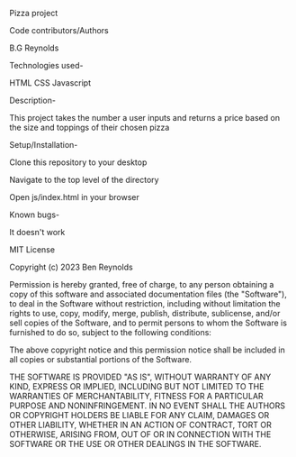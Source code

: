 Pizza project

Code contributors/Authors

B.G Reynolds

Technologies used-

HTML CSS Javascript

Description-

This project takes the number a user inputs and returns a price based on the size and toppings of their chosen pizza

Setup/Installation-

Clone this repository to your desktop

Navigate to the top level of the directory

Open js/index.html in your browser

Known bugs-

It doesn't work

MIT License

Copyright (c) 2023 Ben Reynolds

Permission is hereby granted, free of charge, to any person obtaining a copy of this software and associated documentation files (the "Software"), to deal in the Software without restriction, including without limitation the rights to use, copy, modify, merge, publish, distribute, sublicense, and/or sell copies of the Software, and to permit persons to whom the Software is furnished to do so, subject to the following conditions:

The above copyright notice and this permission notice shall be included in all copies or substantial portions of the Software.

THE SOFTWARE IS PROVIDED "AS IS", WITHOUT WARRANTY OF ANY KIND, EXPRESS OR IMPLIED, INCLUDING BUT NOT LIMITED TO THE WARRANTIES OF MERCHANTABILITY, FITNESS FOR A PARTICULAR PURPOSE AND NONINFRINGEMENT. IN NO EVENT SHALL THE AUTHORS OR COPYRIGHT HOLDERS BE LIABLE FOR ANY CLAIM, DAMAGES OR OTHER LIABILITY, WHETHER IN AN ACTION OF CONTRACT, TORT OR OTHERWISE, ARISING FROM, OUT OF OR IN CONNECTION WITH THE SOFTWARE OR THE USE OR OTHER DEALINGS IN THE SOFTWARE.

